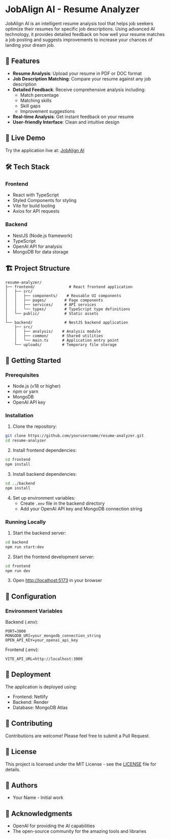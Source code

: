 # JobAlign AI - Resume Analyzer

JobAlign AI is an intelligent resume analysis tool that helps job seekers optimize their resumes for specific job descriptions. Using advanced AI technology, it provides detailed feedback on how well your resume matches a job posting and suggests improvements to increase your chances of landing your dream job.

## 🌟 Features

- **Resume Analysis**: Upload your resume in PDF or DOC format
- **Job Description Matching**: Compare your resume against any job description
- **Detailed Feedback**: Receive comprehensive analysis including:
  - Match percentage
  - Matching skills
  - Skill gaps
  - Improvement suggestions
- **Real-time Analysis**: Get instant feedback on your resume
- **User-friendly Interface**: Clean and intuitive design

## 🚀 Live Demo

Try the application live at: [JobAlign AI](https://jobalignai.netlify.app/)

## 🛠️ Tech Stack

### Frontend

- React with TypeScript
- Styled Components for styling
- Vite for build tooling
- Axios for API requests

### Backend

- NestJS (Node.js framework)
- TypeScript
- OpenAI API for analysis
- MongoDB for data storage

## 🏗️ Project Structure

```
resume-analyzer/
├── frontend/               # React frontend application
│   ├── src/
│   │   ├── components/    # Reusable UI components
│   │   ├── pages/        # Page components
│   │   ├── services/     # API services
│   │   └── types/        # TypeScript type definitions
│   └── public/           # Static assets
│
└── backend/              # NestJS backend application
    ├── src/
    │   ├── analysis/    # Analysis module
    │   ├── common/      # Shared utilities
    │   └── main.ts      # Application entry point
    └── uploads/         # Temporary file storage
```

## 🚀 Getting Started

### Prerequisites

- Node.js (v18 or higher)
- npm or yarn
- MongoDB
- OpenAI API key

### Installation

1. Clone the repository:

```bash
git clone https://github.com/yourusername/resume-analyzer.git
cd resume-analyzer
```

2. Install frontend dependencies:

```bash
cd frontend
npm install
```

3. Install backend dependencies:

```bash
cd ../backend
npm install
```

4. Set up environment variables:
   - Create `.env` file in the backend directory
   - Add your OpenAI API key and MongoDB connection string

### Running Locally

1. Start the backend server:

```bash
cd backend
npm run start:dev
```

2. Start the frontend development server:

```bash
cd frontend
npm run dev
```

3. Open [http://localhost:5173](http://localhost:5173) in your browser

## 🔧 Configuration

### Environment Variables

Backend (.env):

```
PORT=3000
MONGODB_URI=your_mongodb_connection_string
OPEN_API_KEY=your_openai_api_key
```

Frontend (.env):

```
VITE_API_URL=http://localhost:3000
```

## 🚀 Deployment

The application is deployed using:

- Frontend: Netlify
- Backend: Render
- Database: MongoDB Atlas

## 🤝 Contributing

Contributions are welcome! Please feel free to submit a Pull Request.

## 📝 License

This project is licensed under the MIT License - see the [LICENSE](LICENSE) file for details.

## 👥 Authors

- Your Name - Initial work

## 🙏 Acknowledgments

- OpenAI for providing the AI capabilities
- The open-source community for the amazing tools and libraries
